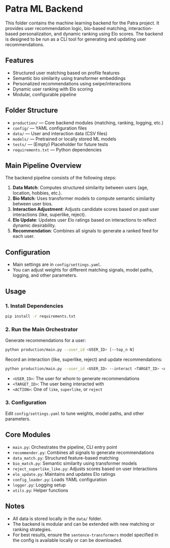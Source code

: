 # Patra ML Backend

This folder contains the machine learning backend for the Patra project. It provides user recommendation logic, bio-based matching, interaction-based personalization, and dynamic ranking using Elo scores. The backend is designed to be run as a CLI tool for generating and updating user recommendations.

## Features
- Structured user matching based on profile features
- Semantic bio similarity using transformer embeddings
- Personalized recommendations using swipe/interactions
- Dynamic user ranking with Elo scoring
- Modular, configurable pipeline

## Folder Structure
- `production/` — Core backend modules (matching, ranking, logging, etc.)
- `config/` — YAML configuration files
- `data/` — User and interaction data (CSV files)
- `models/` — Pretrained or locally stored ML models
- `tests/` — (Empty) Placeholder for future tests
- `requirements.txt` — Python dependencies

## Main Pipeline Overview
The backend pipeline consists of the following steps:
1. **Data Match**: Computes structured similarity between users (age, location, hobbies, etc.).
2. **Bio Match**: Uses transformer models to compute semantic similarity between user bios.
3. **Interaction Adjustment**: Adjusts candidate scores based on past user interactions (like, superlike, reject).
4. **Elo Update**: Updates user Elo ratings based on interactions to reflect dynamic desirability.
5. **Recommendation**: Combines all signals to generate a ranked feed for each user.

## Configuration
- Main settings are in `config/settings.yaml`.
- You can adjust weights for different matching signals, model paths, logging, and other parameters.

## Usage
### 1. Install Dependencies
```bash
pip install -r requirements.txt
```

### 2. Run the Main Orchestrator
Generate recommendations for a user:
```bash
python production/main.py --user_id <USER_ID> [--top_n N]
```

Record an interaction (like, superlike, reject) and update recommendations:
```bash
python production/main.py --user_id <USER_ID> --interact <TARGET_ID> <ACTION>
```

- `<USER_ID>`: The user for whom to generate recommendations
- `<TARGET_ID>`: The user being interacted with
- `<ACTION>`: One of `like`, `superlike`, or `reject`

### 3. Configuration
Edit `config/settings.yaml` to tune weights, model paths, and other parameters.

## Core Modules
- `main.py`: Orchestrates the pipeline, CLI entry point
- `recommender.py`: Combines all signals to generate recommendations
- `data_match.py`: Structured feature-based matching
- `bio_match.py`: Semantic similarity using transformer models
- `reject_superlike_like.py`: Adjusts scores based on user interactions
- `elo_update.py`: Maintains and updates Elo ratings
- `config_loader.py`: Loads YAML configuration
- `logger.py`: Logging setup
- `utils.py`: Helper functions

## Notes
- All data is stored locally in the `data/` folder.
- The backend is modular and can be extended with new matching or ranking strategies.
- For best results, ensure the `sentence-transformers` model specified in the config is available locally or can be downloaded.

